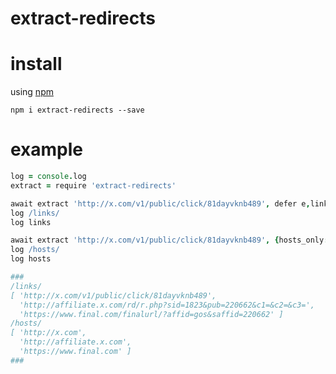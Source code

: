 # extract-redirects

# install

using [npm](https://npmjs.org)

```
npm i extract-redirects --save
```

# example

``` coffeescript
log = console.log
extract = require 'extract-redirects'

await extract 'http://x.com/v1/public/click/81dayvknb489', defer e,links
log /links/
log links

await extract 'http://x.com/v1/public/click/81dayvknb489', {hosts_only:yes}, defer e,hosts
log /hosts/
log hosts

###
/links/
[ 'http://x.com/v1/public/click/81dayvknb489',
  'http://affiliate.x.com/rd/r.php?sid=1823&pub=220662&c1=&c2=&c3=',
  'https://www.final.com/finalurl/?affid=gos&saffid=220662' ]
/hosts/
[ 'http://x.com',
  'http://affiliate.x.com',
  'https://www.final.com' ]
###
```


